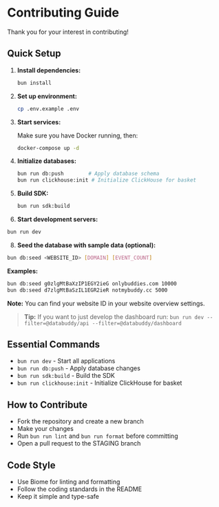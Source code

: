 # Contributing Guide

Thank you for your interest in contributing!

## Quick Setup

1. **Install dependencies:**

   ```bash
   bun install
   ```

2. **Set up environment:**

   ```bash
   cp .env.example .env
   ```

3. **Start services:**

   Make sure you have Docker running, then:

   ```bash
   docker-compose up -d
   ```

4. **Initialize databases:**

   ```bash
   bun run db:push        # Apply database schema
   bun run clickhouse:init # Initialize ClickHouse for basket
   ```

5. **Build SDK:**

   ```bash
   bun run sdk:build
   ```

6. **Start development servers:**

```bash
bun run dev
```

8. **Seed the database with sample data (optional):**

```bash
bun db:seed <WEBSITE_ID> [DOMAIN] [EVENT_COUNT]
```

**Examples:**

```bash
bun db:seed g0zlgMtBaXzIP1EGY2ieG onlybuddies.com 10000
bun db:seed d7zlgMtBaSzIL1EGR2ieR notmybuddy.cc 5000
```

**Note:** You can find your website ID in your website overview settings.

> **Tip:**
> If you want to just develop the dashboard run:
> `bun run dev --filter=@databuddy/api --filter=@databuddy/dashboard`

## Essential Commands

- `bun run dev` - Start all applications
- `bun run db:push` - Apply database changes
- `bun run sdk:build` - Build the SDK
- `bun run clickhouse:init` - Initialize ClickHouse for basket

## How to Contribute

- Fork the repository and create a new branch
- Make your changes
- Run `bun run lint` and `bun run format` before committing
- Open a pull request to the STAGING branch

## Code Style

- Use Biome for linting and formatting
- Follow the coding standards in the README
- Keep it simple and type-safe
